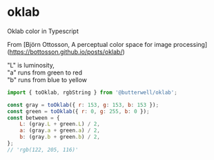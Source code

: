 # oklab

Oklab color in Typescript

From [Björn Ottosson, A perceptual color space for image processing] (https://bottosson.github.io/posts/oklab/)

"L" is luminosity,  
"a" runs from green to red  
"b" runs from blue to yellow  

```javascript
import { toOklab, rgbString } from '@butterwell/oklab';

const gray = toOklab({ r: 153, g: 153, b: 153 });
const green = toOklab({ r: 0, g: 255, b: 0 });
const between = {
    L: (gray.L + green.L) / 2,
    a: (gray.a + green.a) / 2,
    b: (gray.b + green.b) / 2,
};
// 'rgb(122, 205, 116)'

```